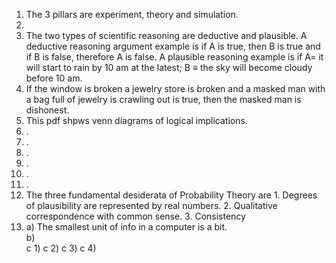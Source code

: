 1. The 3 pillars are experiment, theory and simulation.
2. 
3. The two types of scientific reasoning are deductive and plausible. A deductive reasoning argument example is if A is true, then B is true and if B is false, therefore A is false. A plausible reasoning example is if A=  it will start to rain by 10 am at the latest; B ≡ the sky will become cloudy before 10 am.  
4. If the window is broken a jewelry store is broken and a masked man with a bag full of jewelry is crawling out is true, then the masked man is dishonest.  
5. This pdf shpws venn diagrams of logical implications.  
6. .
7.  .
8.  .
9.  .
10.  .
11.  .
12. The three fundamental desiderata of Probability Theory are 1. Degrees of plausibility are represented by real numbers. 2. Qualitative correspondence with common sense. 3. Consistency  
13. a) The smallest unit of info in a computer is a bit.  
    b)  
    c 1) 
    c 2)
    c 3)
    c 4)
    
